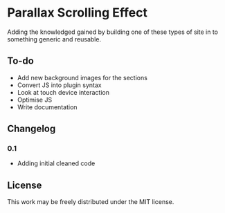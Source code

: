 Parallax Scrolling Effect
====================

Adding the knowledged gained by building one of these types of site in to something generic and reusable.

To-do
---------------------

- Add new background images for the sections
- Convert JS into plugin syntax
- Look at touch device interaction
- Optimise JS
- Write documentation

Changelog
---------------------

### 0.1
- Adding initial cleaned code

License
---------------------

This work may be freely distributed under the MIT license.